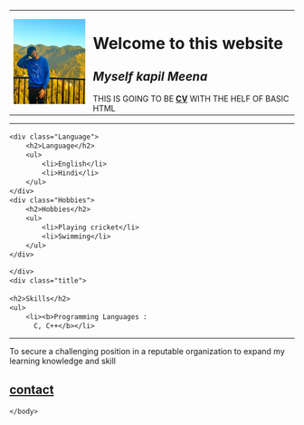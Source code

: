 <!DOCTYPE html>
<html lang="en">
<head>
    <title> task first</title>
</head>
<body >
    <table cellspacing="30px">
        <tr>
            <td>
                <img src="kapil.png.jpg" height="150">
            </td><td>
                <centre> <h1>Welcome to this website</h1> 
                    <em> <h2> Myself kapil Meena</h2></em>
                       </h3> THIS IS GOING TO BE <strong> <a href="#">CV</a> </strong>WITH THE HELF OF BASIC HTML</h3> </centre>
            </td>
        </tr>
    </table><hr color="black">
     
    <div class="Language">
        <h2>Language</h2>
        <ul>
            <li>English</li>
            <li>Hindi</li>
        </ul>
    </div>
    <div class="Hobbies">
        <h2>Hobbies</h2>
        <ul>
            <li>Playing cricket</li>
            <li>Swimming</li>
        </ul>
    </div>
</div>
<div class="right">
    <div class="name">
        
    </div>
    <div class="title">
      
    <h2>Skills</h2>
    <ul>
        <li><b>Programming Languages :
          C, C++</b></li>
        
<hr>
<p>To secure a challenging position in a
    reputable organization
      to expand my learning knowledge and skill
  </p>
<h2><a href="contactmywebseite.html">contact</a></h2>


    </body>
</html>
